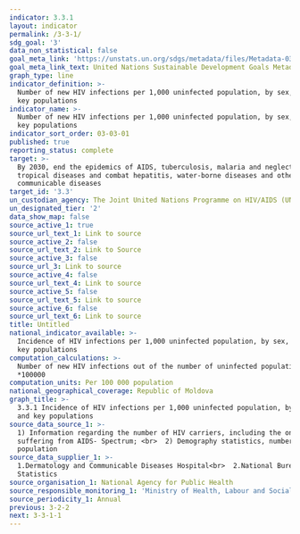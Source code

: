 ```yaml
---
indicator: 3.3.1
layout: indicator
permalink: /3-3-1/
sdg_goal: '3'
data_non_statistical: false
goal_meta_link: 'https://unstats.un.org/sdgs/metadata/files/Metadata-03-03-01.pdf'
goal_meta_link_text: United Nations Sustainable Development Goals Metadata (PDF 372 KB)
graph_type: line
indicator_definition: >-
  Number of new HIV infections per 1,000 uninfected population, by sex, age and
  key populations
indicator_name: >-
  Number of new HIV infections per 1,000 uninfected population, by sex, age and
  key populations
indicator_sort_order: 03-03-01
published: true
reporting_status: complete
target: >-
  By 2030, end the epidemics of AIDS, tuberculosis, malaria and neglected
  tropical diseases and combat hepatitis, water-borne diseases and other
  communicable diseases
target_id: '3.3'
un_custodian_agency: The Joint United Nations Programme on HIV/AIDS (UNAIDS)
un_designated_tier: '2'
data_show_map: false
source_active_1: true
source_url_text_1: Link to source
source_active_2: false
source_url_text_2: Link to Source
source_active_3: false
source_url_3: Link to source
source_active_4: false
source_url_text_4: Link to source
source_active_5: false
source_url_text_5: Link to source
source_active_6: false
source_url_text_6: Link to source
title: Untitled
national_indicator_available: >-
  Incidence of HIV infections per 1,000 uninfected population, by sex, age and
  key populations
computation_calculations: >-
  Number of new HIV infections out of the number of uninfected population
  *100000
computation_units: Per 100 000 population
national_geographical_coverage: Republic of Moldova
graph_title: >-
  3.3.1 Incidence of HIV infections per 1,000 uninfected population, by sex, age
  and key populations
source_data_source_1: >-
  1) Information regarding the number of HIV carriers, including the ones
  suffering from AIDS- Spectrum; <br>  2) Demography statistics, number of
  population  
source_data_supplier_1: >-
  1.Dermatology and Communicable Diseases Hospital<br>  2.National Bureau of
  Statistics
source_organisation_1: National Agency for Public Health
source_responsible_monitoring_1: 'Ministry of Health, Labour and Social Protection'
source_periodicity_1: Annual
previous: 3-2-2
next: 3-3-1-1
---
```

